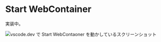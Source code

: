 # Start WebContainer

実装中。

![vscode.dev で Start WebContaoner を動かしているスクリーンショット](https://user-images.githubusercontent.com/1386689/243772658-f741a156-54dc-4b04-89f3-cb135df8598d.png)
